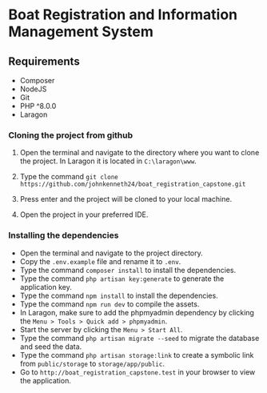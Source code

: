 # Boat Registration and Information Management System

## Requirements

-   Composer
-   NodeJS
-   Git
-   PHP ^8.0.0
-   Laragon

### Cloning the project from github

1. Open the terminal and navigate to the directory where you want to clone the project. In Laragon it is located in `C:\laragon\www`.

2. Type the command `git clone https://github.com/johnkenneth24/boat_registration_capstone.git`

3. Press enter and the project will be cloned to your local machine.
4. Open the project in your preferred IDE.

### Installing the dependencies

-   Open the terminal and navigate to the project directory.
-   Copy the `.env.example` file and rename it to `.env`.
-   Type the command `composer install` to install the dependencies.
-   Type the command `php artisan key:generate` to generate the application key.
-   Type the command `npm install` to install the dependencies.
-   Type the command `npm run dev` to compile the assets.
-   In Laragon, make sure to add the phpmyadmin dependency by clicking the `Menu > Tools > Quick add > phpmyadmin`.
-   Start the server by clicking the `Menu > Start All`.
-   Type the command `php artisan migrate --seed` to migrate the database and seed the data.
-   Type the command `php artisan storage:link` to create a symbolic link from `public/storage` to `storage/app/public`.
-   Go to `http://boat_registration_capstone.test` in your browser to view the application.
